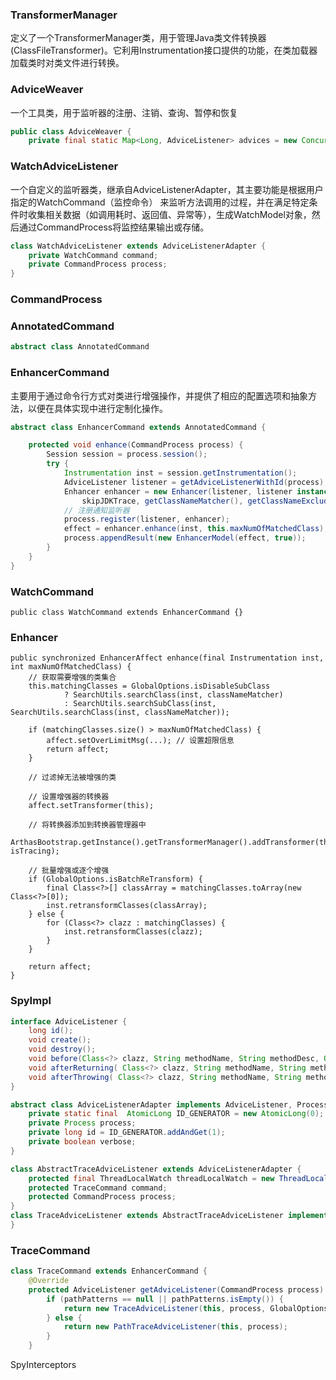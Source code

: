 


### TransformerManager

定义了一个TransformerManager类，用于管理Java类文件转换器(ClassFileTransformer)。它利用Instrumentation接口提供的功能，在类加载器加载类时对类文件进行转换。

### AdviceWeaver

一个工具类，用于监听器的注册、注销、查询、暂停和恢复

```java
public class AdviceWeaver {
    private final static Map<Long, AdviceListener> advices = new ConcurrentHashMap<Long, AdviceListener>();
```

### WatchAdviceListener

一个自定义的监听器类，继承自AdviceListenerAdapter，其主要功能是根据用户指定的WatchCommand（监控命令）
来监听方法调用的过程，并在满足特定条件时收集相关数据（如调用耗时、返回值、异常等），生成WatchModel对象，然后通过CommandProcess将监控结果输出或存储。

```java
class WatchAdviceListener extends AdviceListenerAdapter {
    private WatchCommand command;
    private CommandProcess process;
}
```

### CommandProcess



### AnnotatedCommand

```java
abstract class AnnotatedCommand
```

### EnhancerCommand

主要用于通过命令行方式对类进行增强操作，并提供了相应的配置选项和抽象方法，以便在具体实现中进行定制化操作。

```java
abstract class EnhancerCommand extends AnnotatedCommand {

    protected void enhance(CommandProcess process) {
        Session session = process.session();
        try {
            Instrumentation inst = session.getInstrumentation();
            AdviceListener listener = getAdviceListenerWithId(process);
            Enhancer enhancer = new Enhancer(listener, listener instanceof InvokeTraceable,
                skipJDKTrace, getClassNameMatcher(), getClassNameExcludeMatcher(), getMethodNameMatcher());
            // 注册通知监听器
            process.register(listener, enhancer);
            effect = enhancer.enhance(inst, this.maxNumOfMatchedClass);
            process.appendResult(new EnhancerModel(effect, true));
        }
    }
}
```

### WatchCommand

```
public class WatchCommand extends EnhancerCommand {}
```


### Enhancer

```
public synchronized EnhancerAffect enhance(final Instrumentation inst, int maxNumOfMatchedClass) {
    // 获取需要增强的类集合
    this.matchingClasses = GlobalOptions.isDisableSubClass
            ? SearchUtils.searchClass(inst, classNameMatcher)
            : SearchUtils.searchSubClass(inst, SearchUtils.searchClass(inst, classNameMatcher));

    if (matchingClasses.size() > maxNumOfMatchedClass) {
        affect.setOverLimitMsg(...); // 设置超限信息
        return affect;
    }

    // 过滤掉无法被增强的类

    // 设置增强器的转换器
    affect.setTransformer(this);

    // 将转换器添加到转换器管理器中
    ArthasBootstrap.getInstance().getTransformerManager().addTransformer(this, isTracing);

    // 批量增强或逐个增强
    if (GlobalOptions.isBatchReTransform) {
        final Class<?>[] classArray = matchingClasses.toArray(new Class<?>[0]);
        inst.retransformClasses(classArray);
    } else {
        for (Class<?> clazz : matchingClasses) {
            inst.retransformClasses(clazz);
        }
    }

    return affect;
}
```


### SpyImpl



```java
interface AdviceListener {
    long id();
    void create();
    void destroy();
    void before(Class<?> clazz, String methodName, String methodDesc, Object target, Object[] args) throws Throwable;
    void afterReturning( Class<?> clazz, String methodName, String methodDesc, Object target, Object[] args, Object returnObject) throws Throwable;
    void afterThrowing( Class<?> clazz, String methodName, String methodDesc, Object target, Object[] args, Throwable throwable) throws Throwable;
}

abstract class AdviceListenerAdapter implements AdviceListener, ProcessAware { 
    private static final  AtomicLong ID_GENERATOR = new AtomicLong(0);
    private Process process;
    private long id = ID_GENERATOR.addAndGet(1);
    private boolean verbose;
}

class AbstractTraceAdviceListener extends AdviceListenerAdapter {
    protected final ThreadLocalWatch threadLocalWatch = new ThreadLocalWatch();
    protected TraceCommand command;
    protected CommandProcess process;
}
class TraceAdviceListener extends AbstractTraceAdviceListener implements InvokeTraceable {
}
```

### TraceCommand 

```java
class TraceCommand extends EnhancerCommand {
    @Override
    protected AdviceListener getAdviceListener(CommandProcess process) {
        if (pathPatterns == null || pathPatterns.isEmpty()) {
            return new TraceAdviceListener(this, process, GlobalOptions.verbose || this.verbose);
        } else {
            return new PathTraceAdviceListener(this, process);
        }
    }
```


SpyInterceptors

